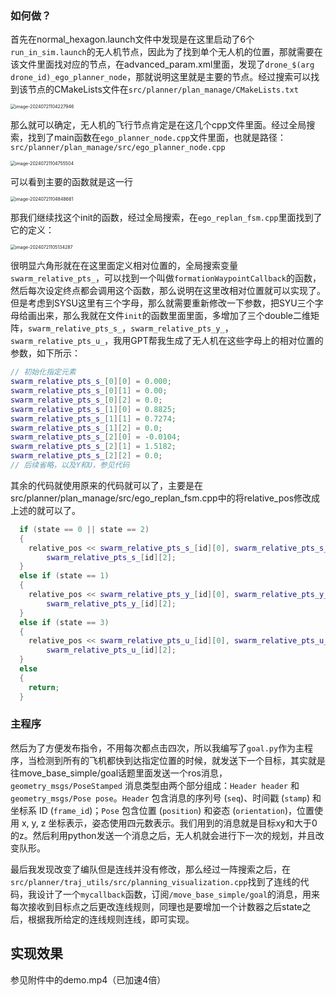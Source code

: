 ### 如何做？

首先在normal_hexagon.launch文件中发现是在这里启动了6个`run_in_sim.launch`的无人机节点，因此为了找到单个无人机的位置，那就需要在该文件里面找对应的节点，在advanced_param.xml里面，发现了`drone_$(arg drone_id)_ego_planner_node`，那就说明这里就是主要的节点。经过搜索可以找到该节点的CMakeLists文件在`src/planner/plan_manage/CMakeLists.txt`

<img src="/Users/LYU/Library/Application Support/typora-user-images/image-20240721104227946.png" alt="image-20240721104227946" style="zoom:50%;" />

那么就可以确定，无人机的飞行节点肯定是在这几个cpp文件里面。经过全局搜索，找到了main函数在`ego_planner_node.cpp`文件里面，也就是路径：`src/planner/plan_manage/src/ego_planner_node.cpp`

<img src="/Users/LYU/Library/Application Support/typora-user-images/image-20240721104755504.png" alt="image-20240721104755504" style="zoom:50%;" />

可以看到主要的函数就是这一行

<img src="/Users/LYU/Library/Application Support/typora-user-images/image-20240721104848661.png" alt="image-20240721104848661" style="zoom:50%;" />

那我们继续找这个init的函数，经过全局搜索，在`ego_replan_fsm.cpp`里面找到了它的定义：

<img src="/Users/LYU/Library/Application Support/typora-user-images/image-20240721105134287.png" alt="image-20240721105134287" style="zoom:50%;" />

很明显六角形就在在这里面定义相对位置的，全局搜索变量`swarm_relative_pts_`，可以找到一个叫做`formationWaypointCallback`的函数，然后每次设定终点都会调用这个函数，那么说明在这里改相对位置就可以实现了。但是考虑到SYSU这里有三个字母，那么就需要重新修改一下参数，把SYU三个字母给画出来，那么我就在文件`init`的函数里面里面，多增加了三个double二维矩阵，`swarm_relative_pts_s_`，`swarm_relative_pts_y_`，`swarm_relative_pts_u_`，我用GPT帮我生成了无人机在这些字母上的相对位置的参数，如下所示：

```c++
// 初始化指定元素
swarm_relative_pts_s_[0][0] = 0.000;
swarm_relative_pts_s_[0][1] = 0.00;
swarm_relative_pts_s_[0][2] = 0.0;
swarm_relative_pts_s_[1][0] = 0.8825;
swarm_relative_pts_s_[1][1] = 0.7274;
swarm_relative_pts_s_[1][2] = 0.0;
swarm_relative_pts_s_[2][0] = -0.0104;
swarm_relative_pts_s_[2][1] = 1.5182;
swarm_relative_pts_s_[2][2] = 0.0;
// 后续省略，以及Y和U，参见代码
```

其余的代码就使用原来的代码就可以了，主要是在src/planner/plan_manage/src/ego_replan_fsm.cpp中的将relative_pos修改成上述的就可以了。

```cpp
  if (state == 0 || state == 2)
  {
    relative_pos << swarm_relative_pts_s_[id][0], swarm_relative_pts_s_[id][1],
        swarm_relative_pts_s_[id][2];
  }
  else if (state == 1)
  {
    relative_pos << swarm_relative_pts_y_[id][0], swarm_relative_pts_y_[id][1],
        swarm_relative_pts_y_[id][2];
  }
  else if (state == 3)
  {
    relative_pos << swarm_relative_pts_u_[id][0], swarm_relative_pts_u_[id][1],
        swarm_relative_pts_u_[id][2];
  }
  else
  {
    return;
  }
```

### 主程序

然后为了方便发布指令，不用每次都点击四次，所以我编写了`goal.py`作为主程序，当检测到所有的飞机都快到达指定位置的时候，就发送下一个目标，其实就是往move_base_simple/goal话题里面发送一个ros消息，`geometry_msgs/PoseStamped` 消息类型由两个部分组成：`Header header` 和 `geometry_msgs/Pose pose`。`Header` 包含消息的序列号 (`seq`)、时间戳 (`stamp`) 和坐标系 ID (`frame_id`)；`Pose` 包含位置 (`position`) 和姿态 (`orientation`)，位置使用 x, y, z 坐标表示，姿态使用四元数表示。我们用到的消息就是目标xy和大于0的z。然后利用python发送一个消息之后，无人机就会进行下一次的规划，并且改变队形。

最后我发现改变了编队但是连线并没有修改，那么经过一阵搜索之后，在`src/planner/traj_utils/src/planning_visualization.cpp`找到了连线的代码，我设计了一个`mycallback`函数，订阅`/move_base_simple/goal`的消息，用来每次接收到目标点之后更改连线规则，同理也是要增加一个计数器之后state之后，根据我所给定的连线规则连线，即可实现。

## 实现效果

参见附件中的demo.mp4（已加速4倍）
